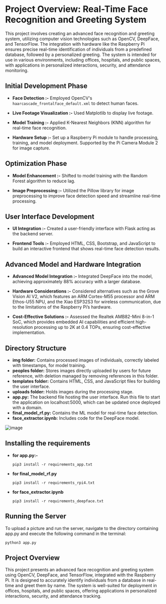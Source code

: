 # Project Overview: Real-Time Face Recognition and Greeting System

This project involves creating an advanced face recognition and greeting system, utilizing computer vision technologies such as OpenCV, DeepFace, and TensorFlow. The integration with hardware like the Raspberry Pi ensures precise real-time identification of individuals from a predefined database, followed by a personalized greeting. The system is intended for use in various environments, including offices, hospitals, and public spaces, with applications in personalized interactions, security, and attendance monitoring.

## Initial Development Phase

- **Face Detection :-** Employed OpenCV's `haarcascade_frontalface_default.xml` to detect human faces.

- **Live Footage Visualization :-** Used Matplotlib to display live footage.

- **Model Training :-** Applied K-Nearest Neighbors (KNN) algorithm for real-time face recognition.

- **Hardware Setup :-** Set up a Raspberry Pi module to handle processing, training, and model deployment. Supported by the Pi Camera Module 2 for image capture.

## Optimization Phase

- **Model Enhancement :-** Shifted to model training with the Random Forest algorithm to reduce lag.

- **Image Preprocessing :-** Utilized the Pillow library for image preprocessing to improve face detection speed and streamline real-time processing.

## User Interface Development

- **UI Integration :-** Created a user-friendly interface with Flask acting as the backend server.

- **Frontend Tools :-** Employed HTML, CSS, Bootstrap, and JavaScript to build an interactive frontend that shows real-time face detection results.




## Advanced Model and Hardware Integration

- **Advanced Model Integration :-** Integrated DeepFace into the model, achieving approximately 88% accuracy with a larger database.

- **Hardware Considerations :-** Considered alternatives such as the Grove Vision AI V2, which features an ARM Cortex-M55 processor and ARM Ethos-U55 NPU, and the Xiao ESP32S3 for wireless communication, due to the limitations of the Raspberry Pi’s hardware.
- **Cost-Effective Solutions :-** Assessed the Realtek AMB82-Mini 8-in-1 SoC, which provides embedded AI capabilities and efficient high-resolution processing up to 2K at 0.4 TOPs, ensuring cost-effective implementation.

## Directory Structure

- **img folder:** Contains processed images of individuals, correctly labeled with timestamps, for model training.
- **peoples folder:** Stores images directly uploaded by users for future reference, with deletion managed by removing references in this folder.
- **templates folder:** Contains HTML, CSS, and JavaScript files for building the user interface.
- **uploads folder:** Holds images during the processing stage.
- **app.py:** The backend file hosting the user interface. Run this file to start the application on localhost:5000, which can be updated once deployed with a domain.
- **final_model_rf.py:** Contains the ML model for real-time face detection.
- **face_extractor.ipynb:** Includes code for the DeepFace model.

![image](https://github.com/user-attachments/assets/4c454a3a-696c-4274-bdb2-ab32c1237248)

## Installing the requirements

- **for app.py:-**

   `pip3 install -r requirements_app.txt`

- **for final_model_rf.py**

  `pip3 install -r requirements_rpi4.txt`

- **for face_extractor.ipynb**

  `pip3 install -r requirements_deepface.txt`

## Running the Server

To upload a picture and run the server, navigate to the directory containing app.py and execute the following command in the terminal:

  `python3 app.py`

## Project Overview
This project presents an advanced face recognition and greeting system using OpenCV, DeepFace, and TensorFlow, integrated with the Raspberry Pi. It is designed to accurately identify individuals from a database in real-time and greet them by name. The system is well-suited for deployment in offices, hospitals, and public spaces, offering applications in personalized interactions, security, and attendance tracking.
